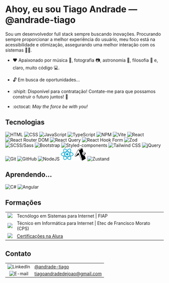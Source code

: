 # Ahoy, eu sou Tiago Andrade — @andrade-tiago

Sou um desenvolvedor full stack sempre buscando inovações. Procurando sempre proporcionar a melhor experiência do usuário, meu foco está na acessibilidade e otimização, assegurando uma melhor interação com os sistemas :rocket::sparkles:.

- :heart: Apaixonado por música :musical_keyboard:, fotografia :camera:, astronomia :telescope:, filosofia :thought_balloon: e, claro, muito código :computer:.

- :unlock: Em busca de oportunidades...

- :shipit: Disponível para contratação! Contate-me para que possamos construir o futuro juntos! :dart:

- :octocat: _May the force be with you!_

## Tecnologias
<div>
  <img height="40px" alt="HTML" title="HTML" src="https://upload.wikimedia.org/wikipedia/commons/thumb/3/38/HTML5_Badge.svg/2048px-HTML5_Badge.svg.png" />
  <img height="40px" alt="CSS" title="CSS" src="https://upload.wikimedia.org/wikipedia/commons/thumb/6/62/CSS3_logo.svg/2048px-CSS3_logo.svg.png" />
  <img height="40px" alt="JavaScript" title="JavaScript" src="https://raw.githubusercontent.com/marwin1991/profile-technology-icons/refs/heads/main/icons/javascript.png" />
  <img height="40px" alt="TypeScript" title="TypeScript" src="https://upload.wikimedia.org/wikipedia/commons/thumb/4/4c/Typescript_logo_2020.svg/1024px-Typescript_logo_2020.svg.png" />
  <img height="40px" alt="NPM" title="NPM" src="https://raw.githubusercontent.com/marwin1991/profile-technology-icons/refs/heads/main/icons/npm.png" />
  <img height="40px" alt="Vite" title="Vite" src="https://raw.githubusercontent.com/marwin1991/profile-technology-icons/refs/heads/main/icons/vite.png" />
	<img height="40px" alt="React" title="React" src="https://raw.githubusercontent.com/marwin1991/profile-technology-icons/refs/heads/main/icons/react.png" />
	<img height="40px" alt="React Router DOM" title="React Router DOM" src="https://www.svgrepo.com/show/354262/react-router.svg" />
	<img height="40px" alt="React Query" title="React Query" src="https://raw.githubusercontent.com/marwin1991/profile-technology-icons/refs/heads/main/icons/react_query.png" />
	<img height="40px" alt="React Hook Form" title="React Hook Form" src="https://react-hook-form.com/images/logo/react-hook-form-logo-only.png" />
	<img height="40px" alt="Zod" title="Zod" src="https://zod.dev/logo.svg" />
	<img height="40px" alt="SCSS/Sass" title="SCSS/Sass" src="https://raw.githubusercontent.com/marwin1991/profile-technology-icons/refs/heads/main/icons/sass.png" />
	<img height="40px" alt="Bootstrap" title="Bootstrap" src="https://upload.wikimedia.org/wikipedia/commons/thumb/b/b2/Bootstrap_logo.svg/1280px-Bootstrap_logo.svg.png" />
	<img height="40px" alt="Styled-components" title="Styled-components" src="https://raw.githubusercontent.com/marwin1991/profile-technology-icons/refs/heads/main/icons/styled-components.png" />
	<img height="40px" alt="Tailwind CSS" title="Tailwind CSS" src="https://raw.githubusercontent.com/marwin1991/profile-technology-icons/refs/heads/main/icons/tailwind_css.png" />
	<img height="40px" alt="jQuery" title="jQuery" src="https://cdn.iconscout.com/icon/free/png-256/free-jquery-8-1175153.png" />
	<img height="40px" alt="Git" title="Git" src="https://upload.wikimedia.org/wikipedia/commons/thumb/3/3f/Git_icon.svg/2048px-Git_icon.svg.png" />
	<img height="40px" alt="GitHub" title="GitHub" src="https://static-00.iconduck.com/assets.00/github-icon-512x500-5s4lrnpv.png" />
	<img height="40px" alt="NodeJS" title="NodeJS" src="https://cdn.iconscout.com/icon/free/png-256/free-node-js-logo-icon-download-in-svg-png-gif-file-formats--nodejs-programming-language-pack-logos-icons-1174925.png?f=webp&w=256" />
	<img height="40px" alt="React Native" title="React Native" src="./img/tech/react-native.webp" />
	<img height="40px" alt="Expo Router" title="Expo Router" src="./img/tech/expo.svg" />
	<img height="40px" alt="Zustand" title="Zustand" src="https://user-images.githubusercontent.com/958486/218346783-72be5ae3-b953-4dd7-b239-788a882fdad6.svg" />
</div>

## Aprendendo...

<div>
	<img height="40px" alt="C#" title="C#" src="https://upload.wikimedia.org/wikipedia/commons/thumb/b/bd/Logo_C_sharp.svg/1820px-Logo_C_sharp.svg.png" />
	<img height="40px" alt="Angular" title="Angular" src="https://upload.wikimedia.org/wikipedia/commons/thumb/c/cf/Angular_full_color_logo.svg/2048px-Angular_full_color_logo.svg.png" />
</div>

## Formações

<table>
	<tr>
		<td align="center">
			<img height="40px" src="https://play-lh.googleusercontent.com/S70rI7VrwLic7_p-ax7iAOOopQhcPCzmqyLe5RLJmApTpkgTRaCwWsTNN1Uv1t_t3Pp5=w240-h480-rw" />
		</td>
		<td>
			Tecnólogo em Sistemas para Internet | FIAP
		</td>
	</tr>
	<tr>
		<td align="center">
			<img height="40px" src="https://bkpsitecpsnew.blob.core.windows.net/uploadsitecps/sites/101/2021/02/Logo.png" />
		</td>
		<td>
			Técnico em Informática para Internet | Etec de Francisco Morato (CPS)
		</td>
	</tr>
	<tr>
		<td align="center">
			<img height="40px" src="https://encrypted-tbn0.gstatic.com/images?q=tbn:ANd9GcTZHHD0ufmK1WAiwukpR-AztrqG7AFZwJ2g_A&s" />
		</td>
		<td>
			<a href="https://encrypted-tbn0.gstatic.com/images?q=tbn:ANd9GcTZHHD0ufmK1WAiwukpR-AztrqG7AFZwJ2g_A&s">Certificações na Alura</a>
		</td>
	</tr>
</table>

## Contato

<table>
	<tr>
		<td align="center">
			<img height="30px" alt="LinkedIn" title="LinkedIn" src="https://logopng.com.br/logos/linkedin-83.png" />
		</td>
		<td>
			<a href="https://www.linkedin.com/in/andrade-tiago" target="_blank">
				@andrade-tiago
			</a>
		</td>
	</tr>
	<tr>
		<td align="center">
			<img height="30px" alt="E-mail" title="E-mail" src="https://upload.wikimedia.org/wikipedia/commons/thumb/7/7e/Gmail_icon_%282020%29.svg/2560px-Gmail_icon_%282020%29.svg.png" />
		</td>
		<td>
			<a href="mailto:tiagoandradedejoao@gmail.com" target="_blank">
				tiagoandradedejoao@gmail.com
			</a>
		</td>
	</tr>
</table>
